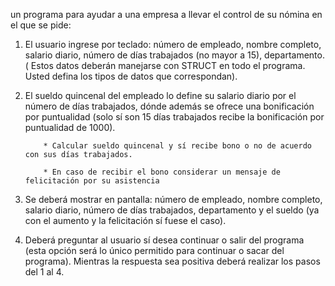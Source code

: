 un programa para ayudar a una empresa a llevar el control de su nómina en el que se pide:  

 

1) El usuario ingrese por teclado: número de empleado, nombre completo, salario diario, número de días trabajados (no mayor a 15), departamento. ( Estos datos deberán manejarse con STRUCT en todo el programa. Usted defina los tipos de datos que correspondan).   



2) El sueldo quincenal del empleado lo define su salario diario por el número de días trabajados, dónde además se ofrece una bonificación por puntualidad (solo sí son 15 días trabajados recibe la bonificación por puntualidad de 1000). 

           * Calcular sueldo quincenal y sí recibe bono o no de acuerdo con sus días trabajados. 

           * En caso de recibir el bono considerar un mensaje de felicitación por su asistencia  



3) Se deberá mostrar en pantalla: número de empleado, nombre completo, salario diario, número de días trabajados, departamento y el sueldo (ya con el aumento y la felicitación sí fuese el caso).   



4) Deberá preguntar al usuario sí desea continuar o salir del programa (esta opción será lo único permitido para continuar o sacar del programa).  Mientras la respuesta sea positiva deberá realizar los pasos del 1 al 4. 
